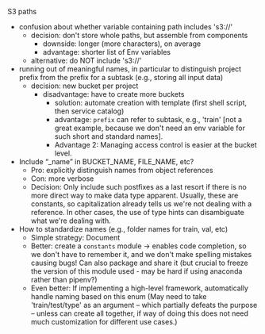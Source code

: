 S3 paths
- confusion about whether variable containing path includes 's3://'
  - decision: don't store whole paths, but assemble from components
    - downside: longer (more characters), on average
    - advantage: shorter list of Env variables
  - alternative: do NOT include 's3://'
- running out of meaningful names, in particular to distinguish project prefix from the prefix for a subtask (e.g., storing all input data)
  - decision: new bucket per project
    - disadvantage: have to create more buckets
      - solution: automate creation with template (first shell script, then service catalog)
      - advantage: `prefix` can refer to subtask, e.g., 'train' [not a great example, because we don't need an env variable for such short and standard names].
      - Advantage 2: Managing access control is easier at the bucket level.
- Include “_name” in BUCKET_NAME, FILE_NAME, etc?
  - Pro: explicitly distinguish names from object references
  - Con: more verbose
  - Decision: Only include such postfixes as a last resort if there is no more direct way to make data type apparent. Usually, these are constants, so capitalization already tells us we're not dealing with a reference. In other cases, the use of type hints can disambiguate what we're dealing with.
- How to standardize names (e.g., folder names for train, val, etc)
  - Simple strategy: Document
  - Better: create a `constants` module → enables code completion, so we don't have to remember it, and we don't make spelling mistakes causing bugs! Can also package and share it (but crucial to freeze the version of this module used - may be hard if using anaconda rather than pipenv?)
  - Even better: If implementing a high-level framework, automatically handle naming based on this enum (May need to take 'train/test/type' as an argument – which partially defeats the purpose – unless can create all together, if way of doing this does not need much customization for different use cases.)
